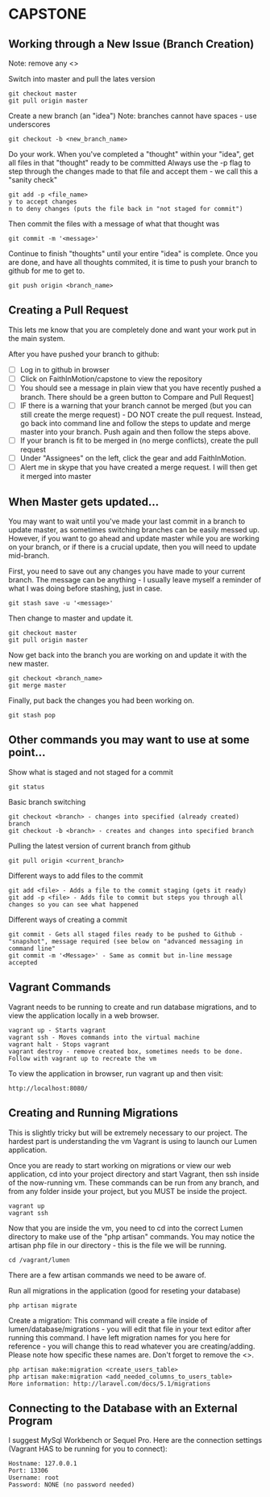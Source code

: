 # CAPSTONE

## Working through a New Issue (Branch Creation)
Note: remove any <>

Switch into master and pull the lates version

    git checkout master
    git pull origin master

Create a new branch (an "idea")
Note: branches cannot have spaces - use underscores

    git checkout -b <new_branch_name>

Do your work. When you've completed a "thought" within your "idea", get all files in that "thought" ready to be committed
Always use the -p flag to step through the changes made to that file and accept them - we call this a "sanity check"

    git add -p <file_name>
    y to accept changes
    n to deny changes (puts the file back in "not staged for commit")

Then commit the files with a message of what that thought was

    git commit -m '<message>'

Continue to finish "thoughts" until your entire "idea" is complete. Once you are done, and have all thoughts commited, it is time to push your branch to github for me to get to.

    git push origin <branch_name>

## Creating a Pull Request
This lets me know that you are completely done and want your work put in the main system.

After you have pushed your branch to github:
 - [ ] Log in to github in browser
 - [ ] Click on FaithInMotion/capstone to view the repository
 - [ ] You should see a message in plain view that you have recently pushed a branch. There should be a green button to Compare and Pull Request]
 - [ ] IF there is a warning that your branch cannot be merged (but you can still create the merge request) - DO NOT create the pull request. Instead, go back into command line and 
 follow the steps to update and merge master into your branch. Push again and then follow the steps above.
 - [ ] If your branch is fit to be merged in (no merge conflicts), create the pull request
 - [ ] Under "Assignees" on the left, click the gear and add FaithInMotion.
 - [ ] Alert me in skype that you have created a merge request. I will then get it merged into master

## When Master gets updated...
You may want to wait until you've made your last commit in a branch to update master, as sometimes switching branches can be easily messed up. 
However, if you want to go ahead and update master while you are working on your branch, or if there is a crucial update, then you will need to update mid-branch.

First, you need to save out any changes you have made to your current branch. The message can be anything - I usually leave myself a reminder of what I was doing before stashing, just in case.

    git stash save -u '<message>'

Then change to master and update it.

    git checkout master
    git pull origin master

Now get back into the branch you are working on and update it with the new master.

    git checkout <branch_name>
    git merge master

Finally, put back the changes you had been working on.

    git stash pop

## Other commands you may want to use at some point...
Show what is staged and not staged for a commit

    git status

Basic branch switching

    git checkout <branch> - changes into specified (already created) branch
    git checkout -b <branch> - creates and changes into specified branch

Pulling the latest version of current branch from github

    git pull origin <current_branch>

Different ways to add files to the commit

    git add <file> - Adds a file to the commit staging (gets it ready)
    git add -p <file> - Adds file to commit but steps you through all changes so you can see what happened

Different ways of creating a commit

    git commit - Gets all staged files ready to be pushed to Github - "snapshot", message required (see below on "advanced messaging in command line"
    git commit -m '<Message>' - Same as commit but in-line message accepted

## Vagrant Commands
Vagrant needs to be running to create and run database migrations, and to view the application locally in a web browser.

    vagrant up - Starts vagrant
    vagrant ssh - Moves commands into the virtual machine
    vagrant halt - Stops vagrant
    vagrant destroy - remove created box, sometimes needs to be done. Follow with vagrant up to recreate the vm

To view the application in browser, run vagrant up and then visit:

    http://localhost:8080/

## Creating and Running Migrations
This is slightly tricky but will be extremely necessary to our project. The hardest part is understanding the vm Vagrant is using to launch our Lumen application.

Once you are ready to start working on migrations or view our web application, cd into your project directory and start Vagrant, then ssh inside of the now-running vm.
These commands can be run from any branch, and from any folder inside your project, but you MUST be inside the project.

    vagrant up
    vagrant ssh

Now that you are inside the vm, you need to cd into the correct Lumen directory to make use of the "php artisan" commands. You may notice the artisan php file in our 
directory - this is the file we will be running.

    cd /vagrant/lumen

There are a few artisan commands we need to be aware of.

Run all migrations in the application (good for reseting your database)

    php artisan migrate

Create a migration: This command will create a file inside of lumen/database/migrations - you will edit that file in your text editor after running this command.
I have left migration names for you here for reference - you will change this to read whatever you are creating/adding. 
Please note how specific these names are. Don't forget to remove the <>.

    php artisan make:migration <create_users_table>
    php artisan make:migration <add_needed_columns_to_users_table>
    More information: http://laravel.com/docs/5.1/migrations

## Connecting to the Database with an External Program
I suggest MySql Workbench or Sequel Pro. Here are the connection settings (Vagrant HAS to be running for you to connect):

    Hostname: 127.0.0.1
    Port: 13306
    Username: root
    Password: NONE (no password needed)